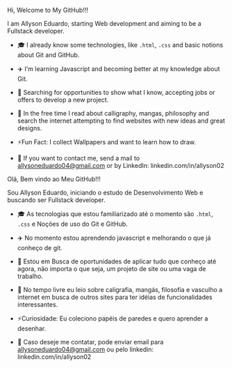Hi, Welcome to My GitHub!!!

I am Allyson Eduardo, starting Web development and aiming to be a Fullstack developer.

   - 🎓 I already know some technologies, like `.html`, `.css` and basic notions about Git and GitHub.

   - ✈️ I'm learning Javascript and becoming better at my knowledge about Git.

   - 💼 Searching for opportunities to show what I know, accepting jobs or offers to develop a new project.

   - 🧳 In the free time I read about calligraphy, mangas, philosophy and search the internet attempting to find websites with new ideas and great designs.

   - ⚡Fun Fact: I collect Wallpapers and want to learn how to draw.

   - 📮 If you want to contact me, send a mail to allysoneduardo04@gmail.com or by LinkedIn: linkedin.com/in/allyson02
   
   
   
Olá, Bem vindo ao Meu GitHub!!!

Sou Allyson Eduardo, iniciando o estudo de Desenvolvimento Web e buscando ser Fullstack developer.

   - 🎓 As tecnologias que estou familiarizado até o momento são `.html`, `.css` e Noções de uso do Git e GitHub.

   - ✈️ No momento estou aprendendo javascript e melhorando o que já conheço de git.

   - 💼 Estou em Busca de oportunidades de aplicar tudo que conheço até agora, não importa o que seja, um projeto de site ou uma vaga de trabalho.

   - 🧳 No tempo livre eu leio sobre caligrafia, mangás, filosofia e vasculho a internet em busca de outros sites para ter idéias de funcionalidades interessantes.

   - ⚡Curiosidade: Eu coleciono papéis de paredes e quero aprender a desenhar.

   - 📮 Caso deseje me contatar, pode enviar email para allysoneduardo04@gmail.com ou pelo linkedin: linkedin.com/in/allyson02
